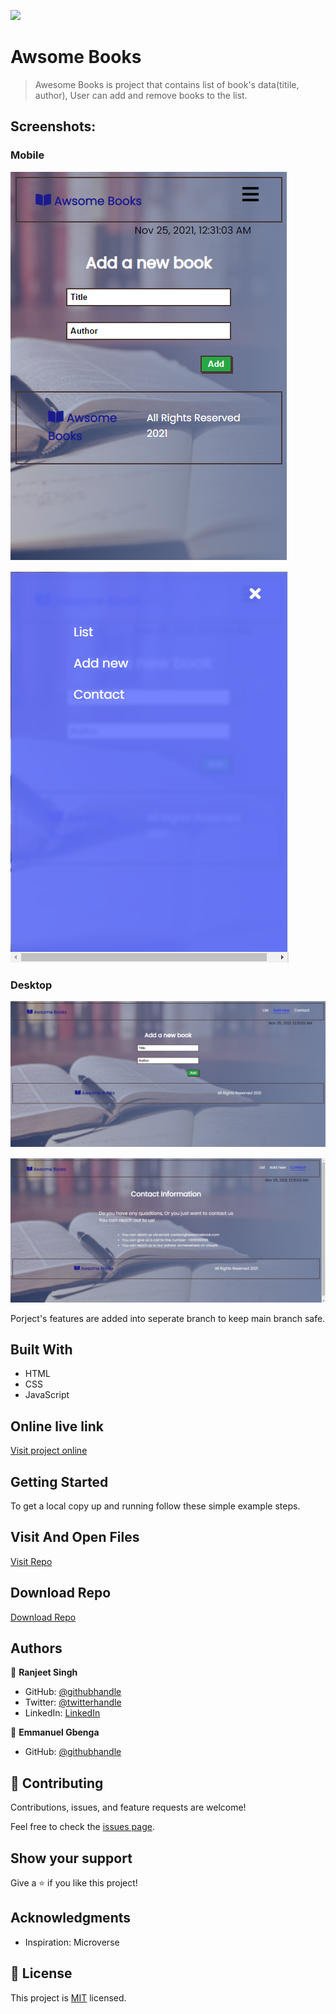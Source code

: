 ![](https://img.shields.io/badge/thecodechaser-blueviolet)

# Awsome Books

> Awesome Books is project that contains list of book's data(titile, author), User can add and remove books to the list.

## Screenshots:

### Mobile

![screenshot](./images/Screenshot1.png)

![screenshot](./images/Screenshot2.png)

### Desktop

![screenshot](./images/Screenshot3.png)

![screenshot](./images/Screenshot4.png)

Porject's features are added into seperate branch to keep main branch safe.

## Built With

- HTML
- CSS
- JavaScript

## Online live link

[Visit project online](https://thecodechaser.github.io/awesome-books/)

## Getting Started

To get a local copy up and running follow these simple example steps.

## Visit And Open Files

[Visit Repo](https://github.com/thecodechaser/awesome-books)

## Download Repo

[Download Repo](https://github.com/thecodechaser/awesome-books/archive/refs/heads/main.zip)

## Authors

👤 **Ranjeet Singh**

- GitHub: [@githubhandle](https://github.com/thecodechaser)
- Twitter: [@twitterhandle](https://twitter.com/thecodechaser)
- LinkedIn: [LinkedIn](https://linkedin.com/in/thecodechaser)

👤 **Emmanuel Gbenga**

- GitHub: [@githubhandle](github.com/gbengacode)

## 🤝 Contributing

Contributions, issues, and feature requests are welcome!

Feel free to check the [issues page](https://github.com/thecodechaser/awesome-books/issues).

## Show your support

Give a ⭐️ if you like this project!

## Acknowledgments

- Inspiration: Microverse

## 📝 License

This project is [MIT](./MIT.md) licensed.
